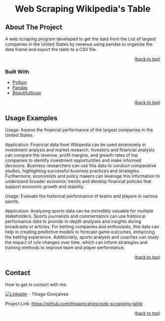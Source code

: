 <div id="top"></div>
<br />
<div align="center">
 <h1 align="center">Web Scraping Wikipedia's Table</h3>
</div>

<!-- ABOUT THE PROJECT -->
## About The Project

A web scraping program developed to get the data from the List of largest companies in the United States by revenue using pandas to organize the data frame and export the table to a CSV file.

<p align="right">(<a href="#top">back to top</a>)</p>

### Built With

* [Python](https://www.python.org/)
* [Pandas](https://pandas.pydata.org/)
* [BeautifulSoup](https://www.crummy.com/software/BeautifulSoup/)

<p align="right">(<a href="#top">back to top</a>)</p>

<!-- USAGE EXAMPLES -->
## Usage Examples

Usage: Assess the financial performance of the largest companies in the United States.

Application:
Financial data from Wikipedia can be used extensively in investment analysis and market research. Investors and financial analysts can compare the revenue, profit margins, and growth rates of top companies to identify investment opportunities and make informed decisions. Business researchers can use this data to conduct comparative studies, highlighting successful business practices and strategies. Furthermore, economists and policy makers can leverage this information to understand broader economic trends and develop financial policies that support economic growth and stability.

Usage: Evaluate the historical performance of teams and players in various sports.

Application:
Analyzing sports data can be incredibly valuable for multiple stakeholders. Sports journalists and commentators can use historical performance data to provide in-depth analyses and insights during broadcasts or articles. For betting companies and enthusiasts, this data can help in creating predictive models to forecast game outcomes, enhancing the betting experience. Additionally, sports analysts and coaches can study the impact of rule changes over time, which can inform strategies and training methods to improve team and player performance.

<p align="right">(<a href="#top">back to top</a>)</p>

<!-- CONTACT -->
## Contact
How to get in contact with me:

[![LinkedIn][3.2]][3] - Thiago Gonçalves


[3.2]: https://raw.githubusercontent.com/MartinHeinz/MartinHeinz/master/linkedin-3-16.png
[3]: https://www.linkedin.com/in/thiago-pereira-goncalves/

Project Link: https://github.com/thpgoncalves/web-scrapping-table

<p align="right">(<a href="#top">back to top</a>)</p>

